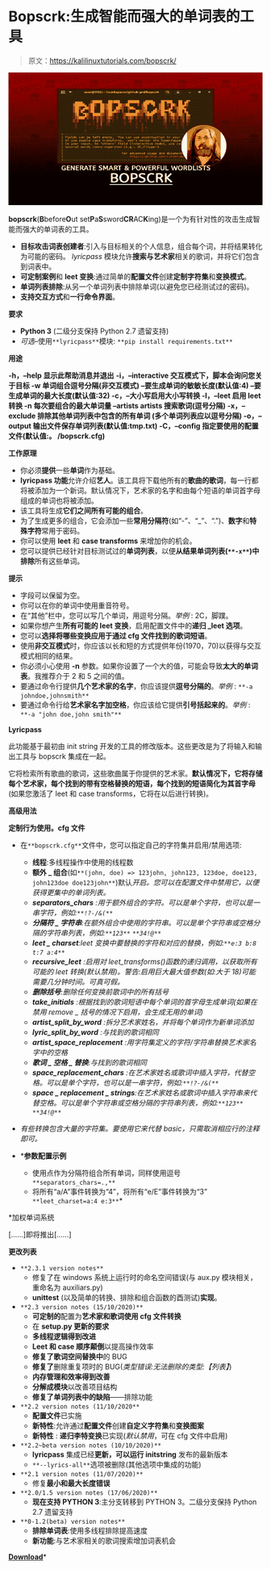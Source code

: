 # Bopscrk:生成智能而强大的单词表的工具

> 原文：<https://kalilinuxtutorials.com/bopscrk/>

[![](img/70f8b1a6b7b76012f1fd3d33f7e0c1f3.png)](https://1.bp.blogspot.com/-PuWzxPEJJjs/YV2ZvSkZbFI/AAAAAAAALCk/kAlf6VqUPuom3UbvcBVrRKpFNnXfcFfiACLcBGAsYHQ/s728/bopscrk-Tool-to-Generate-Smart-and-Powerful-Wordlists%2B%25281%2529.png)

**bopscrk**(**B**before**O**ut set**P**a**S**sword**CR**AC**K**ing)是一个为有针对性的攻击生成智能而强大的单词表的工具。

*   **目标攻击词表创建者**:引入与目标相关的个人信息，组合每个词，并将结果转化为可能的密码。 *lyricpass* 模块允许**搜索与艺术家**相关的歌词，并将它们包含到词表中。
*   **可定制案例**和 **leet 变换**:通过简单的**配置文件**创建**定制字符集**和**变换模式**。
*   **单词列表排除**:从另一个单词列表中排除单词(以避免您已经测试过的密码)。
*   **支持交互方式**和**一行命令界面**。

**要求**

*   **Python 3** (二级分支保持 Python 2.7 遗留支持)
*   *可选*–使用`**lyricpass**`模块:
    `**pip install requirements.txt**`

**用途**

**-h，–help 显示此帮助消息并退出**
**-i，–interactive 交互模式下，脚本会询问您关于目标
-w 单词组合逗号分隔(非交互模式)
–要生成单词的敏敏长度(默认值:4)
–要生成单词的最大长度(默认值:32)
-c，–大小写启用大小写转换
-l，–leet 启用 leet 转换
-n 每次要组合的最大单词量 –artists artists 搜索歌词(逗号分隔)
-x，–exclude 排除其他单词列表中包含的所有单词
(多个单词列表应以逗号分隔)
-o，–output 输出文件保存单词列表(默认值:tmp.txt)
-C，–config 指定要使用的配置文件(默认值:。 /bopscrk.cfg)**

**工作原理**

*   你必须**提供**一些**单词**作为基础。
*   **lyricpass 功能**允许介绍**艺人**。该工具将下载他所有的**歌曲的歌词**，每一行都将被添加为一个新词。默认情况下，艺术家的名字和由每个短语的单词首字母组成的单词也将被添加。
*   该工具将生成**它们之间所有可能的组合**。
*   为了生成更多的组合，它会添加一些**常用分隔符**(如“-”、“_”、“.”)、**数字**和**特殊字符**常用于密码。
*   你可以使用 **leet** 和 **case transforms** 来增加你的机会。
*   您可以提供已经针对目标测试过的**单词列表**，以便**从结果单词列表(`**-x**`)中排除**所有这些单词。

**提示**

*   字段可以保留为空。
*   你可以在你的单词中使用重音符号。
*   在“其他”栏中，您可以写几个单词，用逗号分隔。*举例* : 2C，脚蹼。
*   如果你想产生**所有可能的 leet 变换**，启用配置文件中的**递归 _leet 选项**。
*   您可以**选择将哪些变换应用于通过 cfg 文件找到的歌词短语**。
*   使用**非交互模式**时，你应该以长和短的方式提供年份(1970，70)以获得与交互模式相同的结果。
*   你必须小心使用 **-n** 参数。如果你设置了一个大的值，可能会导致**太大的单词表**。我推荐介于 2 和 5 之间的值。
*   要通过命令行提供**几个艺术家的名字**，你应该提供**逗号分隔的**。*举例* : `**-a johndoe,johnsmith**`
*   要通过命令行给**艺术家名字加空格**，你应该给它提供**引号括起来的**。*举例* : `**-a "john doe,john smith"**`

**Lyricpass**

此功能基于最初由 init string 开发的工具的修改版本。这些更改是为了将输入和输出工具与 bopscrk 集成在一起。

它将检索所有歌曲的歌词，这些歌曲属于你提供的艺术家。**默认情况下，它将存储每个艺术家，每个找到的带有空格替换的短语，每个找到的短语简化为其首字母**(如果您激活了 leet 和 case transforms，它将在以后进行转换)。

**高级用法**

**定制行为使用。cfg 文件**

*   在`**bopscrk.cfg**`文件中，您可以指定自己的字符集并启用/禁用选项:
    *   **线程**:多线程操作中使用的线程数
    *   **额外 _ 组合**(如`**(john, doe) => 123john, john123, 123doe, doe123, john123doe doe123john**`)默认*开启。您可以在配置文件中禁用它，以便获得更集中的单词列表。*
    *   ***separators_chars** :用于额外组合的字符。*可以是单个字符，也可以是一串字符，例如:`**!?-/&(**`**
    *   ***分隔符 _ 字符串**:在额外组合中使用的字符串。*可以是单个字符串或空格分隔的字符串列表，例如:`**123**` `**34!@**`**
    *   ***leet _ charset**:leet 变换中要替换的字符和对应的替换，*例如:`**e:3 b:8 t:7 a:4**`**
    *   ***recursive_leet** :启用对 leet_transforms()函数的递归调用，以获取所有可能的 leet 转换(*默认禁用*)。*警告*:启用巨大最大值参数(如:大于 18)可能需要几分钟时间。*可真可假。**
    *   ***删除括号**:删除任何变换前歌词中的所有括号*
    *   ***take_initials** :根据找到的歌词短语中每个单词的首字母生成单词(如果在禁用 remove _ 括号的情况下启用，会生成无用的单词)*
    *   ***artist_split_by_word** :拆分艺术家姓名，并将每个单词作为新单词添加*
    *   ***lyric_split_by_word** :与找到的歌词相同*
    *   ***artist_space_replacement** :用字符集定义的字符/字符串替换艺术家名字中的空格*
    *   ***歌词 _ 空格 _ 替换**:与找到的歌词相同*
    *   ***space_replacement_chars** :在艺术家姓名或歌词中插入字符，代替空格。*可以是单个字符，也可以是一串字符，例如:`**!?-/&(**`**
    *   ***space _ replacement _ strings**:在艺术家姓名或歌词中插入字符串来代替空格。*可以是单个字符串或空格分隔的字符串列表，例如:`**123**` `**34!@**`**
*   *有些转换包含大量的字符集。要使用它来代替 basic，只需取消相应行的注释即可。*
*   ***参数配置示例**

    *   使用点作为分隔符组合所有单词，同样使用逗号
        `**separators_chars=.,**`
    *   将所有“a/A”事件转换为“4”，将所有“e/E”事件转换为“3”
        `**leet_charset=a:4 e:3**`* 

 *加权单词系统

[……]即将推出[……]

**更改列表**

*   `**2.3.1 version notes**`
    *   修复了在 windows 系统上运行时的命名空间错误(与 aux.py 模块相关，重命名为 auxiliars.py)
    *   **unittest** (以及简单的转换、排除和组合函数的酉测试)**实现**。
*   `**2.3 version notes (15/10/2020)**`
    *   **可定制的**配置为**艺术家和歌词使用 cfg 文件转换**
    *   在 **setup.py 更新的要求**
    *   **多线程逻辑得到改进**
    *   **Leet 和 case 顺序颠倒**以提高操作效率
    *   **修复了歌词空间替换中**的 BUG
    *   **修复了**删除重复项时的 BUG(*类型错误:无法删除的类型:【列表】*)
    *   **内存管理和效率得到改善**
    *   **分解成模块**以改善项目结构
    *   **修复了单词列表中的缺陷**——排除功能
*   `**2.2 version notes (11/10/2020**`
    *   **配置文件**已实施
    *   **新特性**:允许通过**配置文件**创建**自定义字符集**和**变换图案**
    *   **新特性** : **递归李特变换**已实现(*默认禁用*，可在 cfg 文件中启用)
*   `**2.2~beta version notes (10/10/2020)**`
    *   **lyricpass** 集成已经**更新，可以运行 initstring** 发布的最新版本
    *   `**--lyrics-all**`选项被删除(其他选项中集成的功能)
*   `**2.1 version notes (11/07/2020)**`
    *   修复**最小和最大长度错误**
*   `**2.0/1.5 version notes (17/06/2020)**`
    *   **现在支持 PYTHON 3**:主分支转移到 PYTHON 3。二级分支保持 Python 2.7 遗留支持
*   `**0-1.2(beta) version notes**`
    *   **排除单词表**:使用多线程排除提高速度
    *   **新功能**:与艺术家相关的歌词搜索增加词表机会

[**Download**](https://github.com/r3nt0n/bopscrk)*